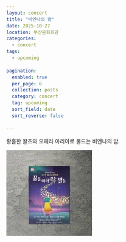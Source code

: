 ```yaml
---
layout: concert
title: "비엔나의 밤"
date: 2025-10-27
location: 부산문화회관
categories:
  - concert
tags:
  - upcoming

pagination:
  enabled: true
  per_page: 6
  collection: posts
  category: concert
  tag: upcoming
  sort_field: date
  sort_reverse: false

---
```


황홀한 왈츠와 오페라 아리아로 물드는 비엔나의 밤.

![vienna](/assets/images/concert/2025-10-27-night-in-vienna/image.png)
